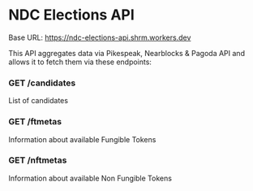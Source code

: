 # NDC Elections API

Base URL: https://ndc-elections-api.shrm.workers.dev

This API aggregates data via Pikespeak, Nearblocks & Pagoda API and allows it to fetch them via these endpoints:

### GET /candidates

List of candidates

### GET /ftmetas

Information about available Fungible Tokens

### GET /nftmetas

Information about available Non Fungible Tokens
